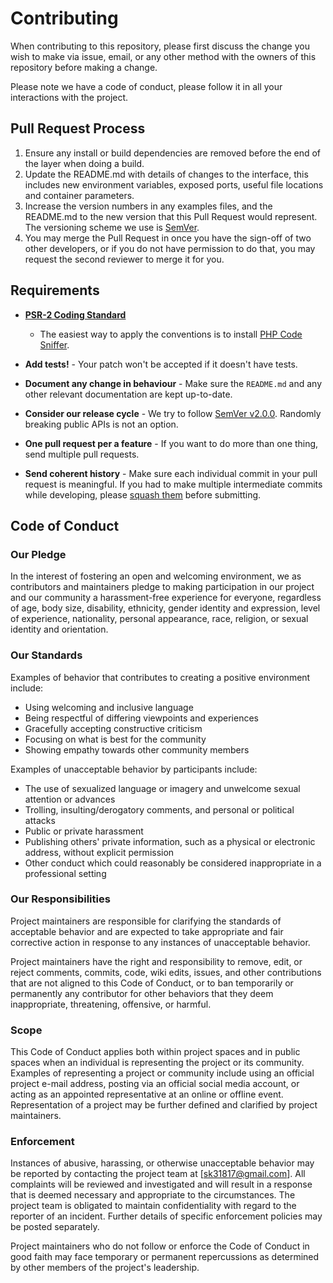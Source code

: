 # Contributing

When contributing to this repository, please first discuss the change you wish to make via issue, email, or any other
method with the owners of this repository before making a change.

Please note we have a code of conduct, please follow it in all your interactions with the project.

## Pull Request Process

1. Ensure any install or build dependencies are removed before the end of the layer when doing a build.
2. Update the README.md with details of changes to the interface, this includes new environment variables, exposed
   ports, useful file locations and container parameters.
3. Increase the version numbers in any examples files, and the README.md to the new version that this Pull Request would
   represent. The versioning scheme we use is [SemVer](http://semver.org/).
4. You may merge the Pull Request in once you have the sign-off of two other developers, or if you do not have
   permission to do that, you may request the second reviewer to merge it for you.

## Requirements

- **[PSR-2 Coding Standard](https://github.com/php-fig/fig-standards/blob/master/accepted/PSR-2-coding-style-guide.md)**
    - The easiest way to apply the conventions is to
      install [PHP Code Sniffer](https://pear.php.net/package/PHP_CodeSniffer).

- **Add tests!** - Your patch won't be accepted if it doesn't have tests.

- **Document any change in behaviour** - Make sure the `README.md` and any other relevant documentation are kept
  up-to-date.

- **Consider our release cycle** - We try to follow [SemVer v2.0.0](https://semver.org/). Randomly breaking public APIs
  is not an option.

- **One pull request per a feature** - If you want to do more than one thing, send multiple pull requests.

- **Send coherent history** - Make sure each individual commit in your pull request is meaningful. If you had to make
  multiple intermediate commits while developing,
  please [squash them](https://www.git-scm.com/book/en/v2/Git-Tools-Rewriting-History#Changing-Multiple-Commit-Messages)
  before submitting.

## Code of Conduct

### Our Pledge

In the interest of fostering an open and welcoming environment, we as contributors and maintainers pledge to making
participation in our project and our community a harassment-free experience for everyone, regardless of age, body size,
disability, ethnicity, gender identity and expression, level of experience, nationality, personal appearance, race,
religion, or sexual identity and orientation.

### Our Standards

Examples of behavior that contributes to creating a positive environment include:

* Using welcoming and inclusive language
* Being respectful of differing viewpoints and experiences
* Gracefully accepting constructive criticism
* Focusing on what is best for the community
* Showing empathy towards other community members

Examples of unacceptable behavior by participants include:

* The use of sexualized language or imagery and unwelcome sexual attention or advances
* Trolling, insulting/derogatory comments, and personal or political attacks
* Public or private harassment
* Publishing others' private information, such as a physical or electronic address, without explicit permission
* Other conduct which could reasonably be considered inappropriate in a professional setting

### Our Responsibilities

Project maintainers are responsible for clarifying the standards of acceptable behavior and are expected to take
appropriate and fair corrective action in response to any instances of unacceptable behavior.

Project maintainers have the right and responsibility to remove, edit, or reject comments, commits, code, wiki edits,
issues, and other contributions that are not aligned to this Code of Conduct, or to ban temporarily or permanently any
contributor for other behaviors that they deem inappropriate, threatening, offensive, or harmful.

### Scope

This Code of Conduct applies both within project spaces and in public spaces when an individual is representing the
project or its community. Examples of representing a project or community include using an official project e-mail
address, posting via an official social media account, or acting as an appointed representative at an online or offline
event. Representation of a project may be further defined and clarified by project maintainers.

### Enforcement

Instances of abusive, harassing, or otherwise unacceptable behavior may be reported by contacting the project team
at [sk31817@gmail.com]. All complaints will be reviewed and investigated and will result in a response that is deemed
necessary and appropriate to the circumstances. The project team is obligated to maintain confidentiality with regard to
the reporter of an incident. Further details of specific enforcement policies may be posted separately.

Project maintainers who do not follow or enforce the Code of Conduct in good faith may face temporary or permanent
repercussions as determined by other members of the project's leadership.

